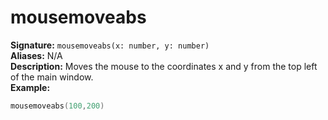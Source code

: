 # mousemoveabs
**Signature:** `mousemoveabs(x: number, y: number)` <br>
**Aliases:** N/A <br>
**Description:** Moves the mouse to the coordinates x and y from the top left of the main window. <br>
**Example:**
```lua
mousemoveabs(100,200)
```
